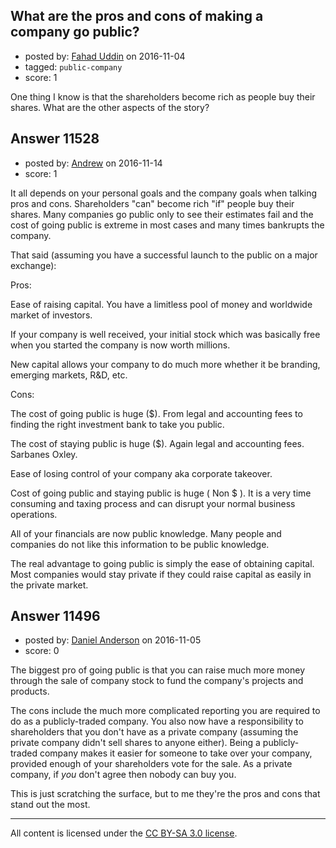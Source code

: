 ## What are the pros and cons of making a company go public?

- posted by: [Fahad Uddin](https://stackexchange.com/users/160083/fahad-uddin) on 2016-11-04
- tagged: `public-company`
- score: 1

One thing I know is that the shareholders become rich as people buy their shares. What are the other aspects of the story?


## Answer 11528

- posted by: [Andrew](https://stackexchange.com/users/9640421/andrew) on 2016-11-14
- score: 1

It all depends on your personal goals and the company goals when talking pros and cons. Shareholders "can" become rich "if" people buy their shares. Many companies go public only to see their estimates fail and the cost of going public is extreme in most cases and many times bankrupts the company.

That said (assuming you have a successful launch to the public on a major exchange):

Pros:

Ease of raising capital. You have a limitless pool of money and worldwide market of investors.

If your company is well received, your initial stock which was basically free when you started the company is now worth millions.

New capital allows your company to do much more whether it be branding, emerging markets, R&D, etc.

Cons:

The cost of going public is huge ($). From legal and accounting fees to finding the right investment bank to take you public.

The cost of staying public is huge ($). Again legal and accounting fees. Sarbanes Oxley.

Ease of losing control of your company aka corporate takeover.

Cost of going public and staying public is huge ( Non $ ). It is a very time consuming and taxing process and can disrupt your normal business operations.

All of your financials are now public knowledge. Many people and companies do not like this information to be public knowledge.


The real advantage to going public is simply the ease of obtaining capital. Most companies would stay private if they could raise capital as easily in the private market.



## Answer 11496

- posted by: [Daniel Anderson](https://stackexchange.com/users/8398759/daniel-anderson) on 2016-11-05
- score: 0

The biggest pro of going public is that you can raise much more money through the sale of company stock to fund the company's projects and products.  

The cons include the much more complicated reporting you are required to do as a publicly-traded company.  You also now have a responsibility to shareholders that you don't have as a private company (assuming the private company didn't sell shares to anyone either).  Being a publicly-traded company makes it easier for someone to take over your company, provided enough of your shareholders vote for the sale.  As a private company, if *you* don't agree then nobody can buy you.

This is just scratching the surface, but to me they're the pros and cons that stand out the most.



---

All content is licensed under the [CC BY-SA 3.0 license](https://creativecommons.org/licenses/by-sa/3.0/).
